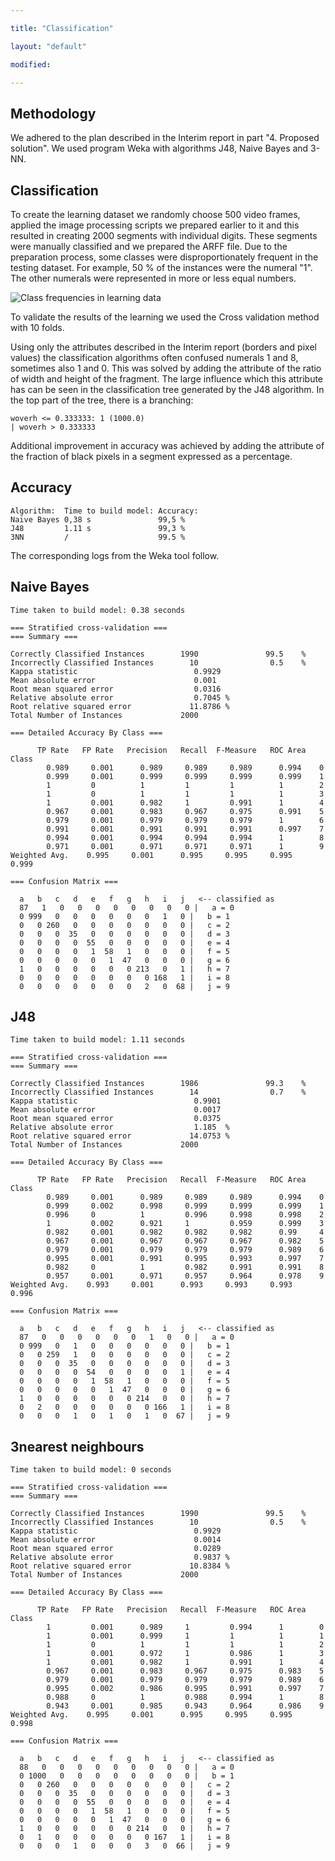 ```yaml
---

title: "Classification"

layout: "default"

modified:

---
```


## Methodology

We adhered to the plan described in the Interim report in part "4. Proposed solution". We used program Weka with algorithms J48, Naive Bayes and 3-NN.

## Classification

To create the learning dataset we randomly choose 500 video frames, applied the image processing scripts we prepared earlier to it and this resulted in creating 2000 segments with individual digits. These segments were manually classified and we prepared the ARFF file. Due to the preparation process, some classes were disproportionately frequent in the testing dataset. For example, 50 % of the instances were the numeral "1". The other numerals were represented in more or less equal numbers.

![Class frequencies in learning data](images/instance.png)

To validate the results of the learning we used the Cross validation method with 10 folds.

Using only the attributes described in the Interim report (borders and pixel values) the classification algorithms often confused numerals 1 and 8, sometimes also 1 and 0. This was solved by adding the attribute of the ratio of width and height of the fragment. The large influence which this attribute has can be seen in the classification tree generated by the J48 algorithm. In the top part of the tree, there is a branching:

    woverh <= 0.333333: 1 (1000.0)
    | woverh > 0.333333

Additional improvement in accuracy was achieved by adding the attribute of the fraction of black pixels in a segment expressed as a percentage.

## Accuracy

    Algorithm:  Time to build model: Accuracy:
    Naive Bayes 0,38 s               99,5 %
    J48         1.11 s               99,3 %
    3NN         /                    99.5 %

The corresponding logs from the Weka tool follow.

## Naive Bayes
    Time taken to build model: 0.38 seconds

    === Stratified cross-validation ===
    === Summary ===

    Correctly Classified Instances        1990               99.5    %
    Incorrectly Classified Instances        10                0.5    %
    Kappa statistic                          0.9929
    Mean absolute error                      0.001 
    Root mean squared error                  0.0316
    Relative absolute error                  0.7045 %
    Root relative squared error             11.8786 %
    Total Number of Instances             2000     

    === Detailed Accuracy By Class ===

    	  TP Rate   FP Rate   Precision   Recall  F-Measure   ROC Area  Class
		    0.989     0.001      0.989     0.989     0.989      0.994    0
		    0.999     0.001      0.999     0.999     0.999      0.999    1
		    1         0          1         1         1          1        2
		    1         0          1         1         1          1        3
		    1         0.001      0.982     1         0.991      1        4
		    0.967     0.001      0.983     0.967     0.975      0.991    5
		    0.979     0.001      0.979     0.979     0.979      1        6
		    0.991     0.001      0.991     0.991     0.991      0.997    7
		    0.994     0.001      0.994     0.994     0.994      1        8
		    0.971     0.001      0.971     0.971     0.971      1        9
    Weighted Avg.    0.995     0.001      0.995     0.995     0.995      0.999

    === Confusion Matrix ===

      a   b   c   d   e   f   g   h   i   j   <-- classified as
      87   1   0   0   0   0   0   0   0   0 |   a = 0
      0 999   0   0   0   0   0   0   1   0 |   b = 1
      0   0 260   0   0   0   0   0   0   0 |   c = 2
      0   0   0  35   0   0   0   0   0   0 |   d = 3
      0   0   0   0  55   0   0   0   0   0 |   e = 4
      0   0   0   0   1  58   1   0   0   0 |   f = 5
      0   0   0   0   0   1  47   0   0   0 |   g = 6
      1   0   0   0   0   0   0 213   0   1 |   h = 7
      0   0   0   0   0   0   0   0 168   1 |   i = 8
      0   0   0   0   0   0   0   2   0  68 |   j = 9

## J48
    Time taken to build model: 1.11 seconds

    === Stratified cross-validation ===
    === Summary ===

    Correctly Classified Instances        1986               99.3    %
    Incorrectly Classified Instances        14                0.7    %
    Kappa statistic                          0.9901
    Mean absolute error                      0.0017
    Root mean squared error                  0.0375
    Relative absolute error                  1.185  %
    Root relative squared error             14.0753 %
    Total Number of Instances             2000     

    === Detailed Accuracy By Class ===

		  TP Rate   FP Rate   Precision   Recall  F-Measure   ROC Area  Class
		    0.989     0.001      0.989     0.989     0.989      0.994    0
		    0.999     0.002      0.998     0.999     0.999      0.999    1
		    0.996     0          1         0.996     0.998      0.998    2
		    1         0.002      0.921     1         0.959      0.999    3
		    0.982     0.001      0.982     0.982     0.982      0.99     4
		    0.967     0.001      0.967     0.967     0.967      0.982    5
		    0.979     0.001      0.979     0.979     0.979      0.989    6
		    0.995     0.001      0.991     0.995     0.993      0.997    7
		    0.982     0          1         0.982     0.991      0.991    8
		    0.957     0.001      0.971     0.957     0.964      0.978    9
    Weighted Avg.    0.993     0.001      0.993     0.993     0.993      0.996

    === Confusion Matrix ===

      a   b   c   d   e   f   g   h   i   j   <-- classified as
      87   0   0   0   0   0   0   1   0   0 |   a = 0
      0 999   0   1   0   0   0   0   0   0 |   b = 1
      0   0 259   1   0   0   0   0   0   0 |   c = 2
      0   0   0  35   0   0   0   0   0   0 |   d = 3
      0   0   0   0  54   0   0   0   0   1 |   e = 4
      0   0   0   0   1  58   1   0   0   0 |   f = 5
      0   0   0   0   0   1  47   0   0   0 |   g = 6
      1   0   0   0   0   0   0 214   0   0 |   h = 7
      0   2   0   0   0   0   0   0 166   1 |   i = 8
      0   0   0   1   0   1   0   1   0  67 |   j = 9

## 3nearest neighbours
    Time taken to build model: 0 seconds

    === Stratified cross-validation ===
    === Summary ===

    Correctly Classified Instances        1990               99.5    %
    Incorrectly Classified Instances        10                0.5    %
    Kappa statistic                          0.9929
    Mean absolute error                      0.0014
    Root mean squared error                  0.0289
    Relative absolute error                  0.9837 %
    Root relative squared error             10.8384 %
    Total Number of Instances             2000     

    === Detailed Accuracy By Class ===

		  TP Rate   FP Rate   Precision   Recall  F-Measure   ROC Area  Class
		    1         0.001      0.989     1         0.994      1        0
		    1         0.001      0.999     1         1          1        1
		    1         0          1         1         1          1        2
		    1         0.001      0.972     1         0.986      1        3
		    1         0.001      0.982     1         0.991      1        4
		    0.967     0.001      0.983     0.967     0.975      0.983    5
		    0.979     0.001      0.979     0.979     0.979      0.989    6
		    0.995     0.002      0.986     0.995     0.991      0.997    7
		    0.988     0          1         0.988     0.994      1        8
		    0.943     0.001      0.985     0.943     0.964      0.986    9
    Weighted Avg.    0.995     0.001      0.995     0.995     0.995      0.998

    === Confusion Matrix ===

      a   b   c   d   e   f   g   h   i   j   <-- classified as
      88   0   0   0   0   0   0   0   0   0 |   a = 0
      0 1000   0   0   0   0   0   0   0   0 |   b = 1
      0   0 260   0   0   0   0   0   0   0 |   c = 2
      0   0   0  35   0   0   0   0   0   0 |   d = 3
      0   0   0   0  55   0   0   0   0   0 |   e = 4
      0   0   0   0   1  58   1   0   0   0 |   f = 5
      0   0   0   0   0   1  47   0   0   0 |   g = 6
      1   0   0   0   0   0   0 214   0   0 |   h = 7
      0   1   0   0   0   0   0   0 167   1 |   i = 8
      0   0   0   1   0   0   0   3   0  66 |   j = 9